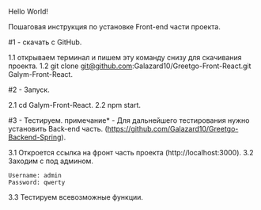 Hello World!

Пошаговая инструкция по установке Front-end части проекта.

#1 - скачать с GitHub.

1.1 открываем терминал и пишем эту команду снизу для скачивания проекта.
1.2 git clone git@github.com:Galazard10/Greetgo-Front-React.git Galym-Front-React.

#2 - Запуск.

2.1 cd Galym-Front-React.
2.2 npm start.

#3 - Тестируем.
примечание* - Для дальнейшего тестирования нужно установить Back-end часть. (https://github.com/Galazard10/Greetgo-Backend-Spring).

3.1 Откроется ссылка на фронт часть проекта (http://localhost:3000).
3.2 Заходим с под админом.
    
    Username: admin
    Password: qwerty

3.3 Тестируем всевозможные функции.
